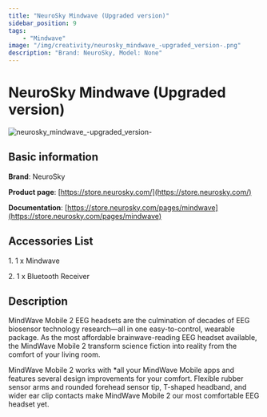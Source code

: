 ```yaml
---
title: "NeuroSky Mindwave (Upgraded version)"
sidebar_position: 9
tags:
    - "Mindwave"
image: "/img/creativity/neurosky_mindwave_-upgraded_version-.png"
description: "Brand: NeuroSky, Model: None"
---
```

# NeuroSky Mindwave (Upgraded version)

![neurosky_mindwave_-upgraded_version-](/img/creativity/neurosky_mindwave_-upgraded_version-.png)

## Basic information

**Brand**: NeuroSky

**Product page**: [https://store.neurosky.com/](https://store.neurosky.com/)

**Documentation**: [https://store.neurosky.com/pages/mindwave](https://store.neurosky.com/pages/mindwave)

## Accessories List

1\. 1 x Mindwave

 2\. 1 x Bluetooth Receiver

## Description

MindWave Mobile 2 EEG headsets are the culmination of decades of EEG biosensor technology research—all in one easy\-to\-control, wearable package\. As the most affordable brainwave\-reading EEG headset available, the MindWave Mobile 2 transform science fiction into reality from the comfort of your living room\.



MindWave Mobile 2 works with \*all your MindWave Mobile apps and features several design improvements for your comfort\. Flexible rubber sensor arms and rounded forehead sensor tip, T\-shaped headband, and wider ear clip contacts make MindWave Mobile 2 our most comfortable EEG headset yet\. 

